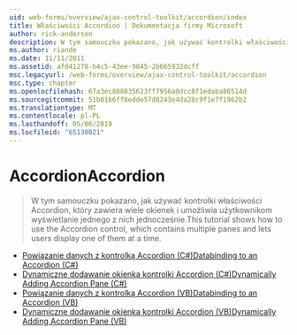 ```yaml
---
uid: web-forms/overview/ajax-control-toolkit/accordion/index
title: Właściwości Accordion | Dokumentacja firmy Microsoft
author: rick-anderson
description: W tym samouczku pokazano, jak używać kontrolki właściwości Accordion, który zawiera wiele okienek i umożliwia użytkownikom wyświetlanie jednego z nich jednocześnie.
ms.author: riande
ms.date: 11/11/2011
ms.assetid: afd41278-b4c5-43ee-9845-2b665932dcff
msc.legacyurl: /web-forms/overview/ajax-control-toolkit/accordion
msc.type: chapter
ms.openlocfilehash: 67a3ec808835623ff7956a0dcc8f1edaba86514d
ms.sourcegitcommit: 51b01b6ff8edde57d8243e4da28c9f1e7f1962b2
ms.translationtype: MT
ms.contentlocale: pl-PL
ms.lasthandoff: 05/06/2019
ms.locfileid: "65130821"
---
```

# <a name="accordion"></a><span data-ttu-id="d9d52-103">Accordion</span><span class="sxs-lookup"><span data-stu-id="d9d52-103">Accordion</span></span>

> <span data-ttu-id="d9d52-104">W tym samouczku pokazano, jak używać kontrolki właściwości Accordion, który zawiera wiele okienek i umożliwia użytkownikom wyświetlanie jednego z nich jednocześnie.</span><span class="sxs-lookup"><span data-stu-id="d9d52-104">This tutorial shows how to use the Accordion control, which contains multiple panes and lets users display one of them at a time.</span></span>

- [<span data-ttu-id="d9d52-105">Powiązanie danych z kontrolką Accordion (C#)</span><span class="sxs-lookup"><span data-stu-id="d9d52-105">Databinding to an Accordion (C#)</span></span>](databinding-to-an-accordion-cs.md)
- [<span data-ttu-id="d9d52-106">Dynamiczne dodawanie okienka kontrolki Accordion (C#)</span><span class="sxs-lookup"><span data-stu-id="d9d52-106">Dynamically Adding Accordion Pane (C#)</span></span>](dynamically-adding-an-accordion-pane-cs.md)
- [<span data-ttu-id="d9d52-107">Powiązanie danych z kontrolką Accordion (VB)</span><span class="sxs-lookup"><span data-stu-id="d9d52-107">Databinding to an Accordion (VB)</span></span>](databinding-to-an-accordion-vb.md)
- [<span data-ttu-id="d9d52-108">Dynamiczne dodawanie okienka kontrolki Accordion (VB)</span><span class="sxs-lookup"><span data-stu-id="d9d52-108">Dynamically Adding Accordion Pane (VB)</span></span>](dynamically-adding-an-accordion-pane-vb.md)
